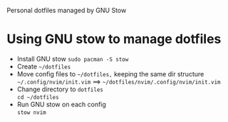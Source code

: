 Personal dotfiles managed by GNU Stow

# Using GNU stow to manage dotfiles

- Install GNU stow
  `sudo pacman -S stow`
- Create `~/dotfiles`
- Move config files to `~/dotfiles,` keeping the same dir structure\
  `~/.config/nvim/init.vim` ==> `~/dotfiles/nvim/.config/nvim/init.vim`
- Change directory to `dotfiles`\
  `cd ~/dotfiles`
- Run GNU stow on each config\
  `stow nvim`

